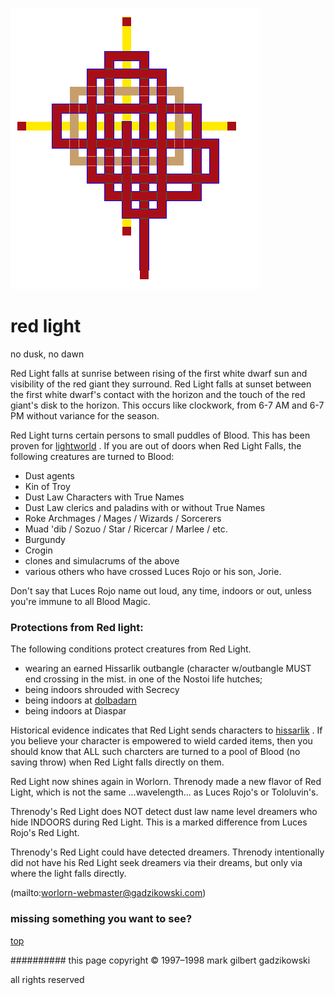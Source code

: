 ![pattern](assets/pattern.gif)

# red light



no dusk, no dawn

Red Light falls at sunrise between rising of the first white dwarf sun and visibility of the red giant they surround. Red Light falls at sunset between the first white dwarf's contact with the horizon and the touch of the red giant's disk to the horizon. This occurs like clockwork, from 6-7 AM and 6-7 PM without variance for the season. 


 Red Light turns certain persons to small puddles of Blood. This has been proven for  [lightworld](lightworld.md) . If you are out of doors when Red Light Falls, the following creatures are turned to Blood: 



* Dust agents
* Kin of Troy
* Dust Law Characters with True Names
* Dust Law clerics and paladins with or without True Names
* Roke Archmages / Mages / Wizards / Sorcerers
* Muad 'dib / Sozuo / Star / Ricercar / Marlee / etc.
* Burgundy
* Crogin
* clones and simulacrums of the above
* various others who have crossed Luces Rojo or his son, Jorie.

 
 Don't say that Luces Rojo name out loud, any time, indoors or out, unless you're immune to all Blood Magic. 


 
### **Protections from Red light:**

 


 The following conditions protect creatures from Red Light. 



* wearing an earned Hissarlik outbangle (character w/outbangle MUST end crossing in the mist. in one of the Nostoi life hutches;
* being indoors shrouded with Secrecy
* being indoors at  [dolbadarn](dolbadarn.md)
* being indoors at Diaspar

 Historical evidence indicates that Red Light sends characters to  [hissarlik](hissarlik.md) . 
 If you believe your character is empowered to wield carded items, then you should know that ALL such charcters are turned to a pool of Blood (no saving throw) when Red Light falls directly on them. 


 Red Light now shines again in Worlorn. Threnody made a new flavor of Red Light, which is not the same ...wavelength... as Luces Rojo's or Tololuvin's. 


 Threnody's Red Light does NOT detect dust law name level dreamers who hide INDOORS during Red Light. This is a marked difference from Luces Rojo's Red Light. 


 Threnody's Red Light could have detected dreamers. Threnody intentionally did not have his Red Light seek dreamers via their dreams, but only via where the light falls directly. 



 (mailto:worlorn-webmaster@gadzikowski.com) 


### missing something you want to see?



 [top](#top) 


########## this page copyright © 1997–1998 mark gilbert gadzikowski

all rights reserved